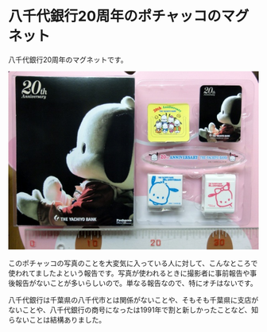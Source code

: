 # 八千代銀行20周年のポチャッコのマグネット

八千代銀行20周年のマグネットです。

![ポチャッコのマグネット](https://github.com/ohtake/blog-ameba/raw/master/20120623/pc_magnet_yachiyo20.jpg)

このポチャッコの写真のことを大変気に入っている人に対して、こんなところで使われてましたよという報告です。写真が使われるときに撮影者に事前報告や事後報告がないことが多いらしいので。単なる報告なので、特にオチはないです。

八千代銀行は千葉県の八千代市とは関係がないことや、そもそも千葉県に支店がないことや、八千代銀行の商号になったは1991年で割と新しかったことなど、知らないことは結構ありました。
